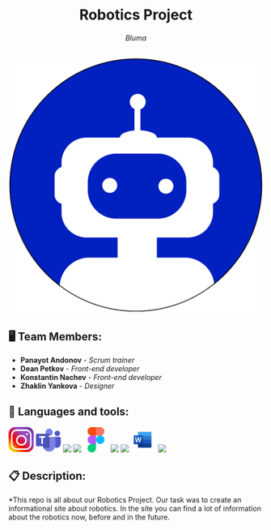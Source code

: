<h1 align="center">Robotics Project</h1>
<h6 align="center">Bluma</h6>
<p align="center">
<img src="site/images/home page/logo.png" width="500px">
</p>


## 🖥 Team Members:
* **Panayot Andonov** - *Scrum trainer* 
* **Dean Petkov** - *Front-end developer* 
* **Konstantin Nachev** - *Front-end developer* 
* **Zhaklin Yankova** - *Designer* 


## 🚀 Languages and tools:

<p align="left"> 
     <img src="web design/readme images/instagram.png" width="50px"> 
     <img src="web design/readme images/teams.png" width="50px"> 
     <img src="web design/readme images/html.png" width="50px"> 
     <img src="web design/readme images/css.png" width="50px"> 
     <img src="web design/readme images/figma.png" width="50px"> 
     <img src="web design/readme images/vscode.png" width="50px"> 
     <img src="web design/readme images/powerpoint.png" width="50px"> 
     <img src="web design/readme images/word.png" width="50px"> 
     <img src="web design/readme images/github.png" width="50px"> 
     
## 📋 Description:
    

*This repo is all about our Robotics Project. Our task was to create an informational site
about robotics. In the site you can find a lot of information about the robotics now, before
and in the future.
